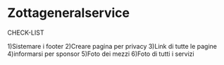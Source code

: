 # Zottageneralservice
CHECK-LIST

1)Sistemare i footer 
2)Creare pagina per privacy
3)Link di tutte le pagine
4)informarsi per sponsor
5)Foto dei mezzi
6)Foto di tutti i servizi
